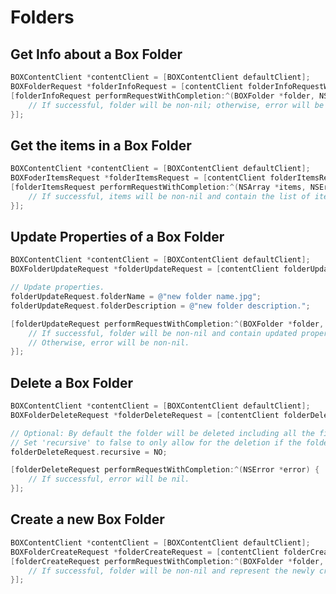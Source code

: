 Folders
=======

Get Info about a Box Folder
---------------------------
```objectivec
BOXContentClient *contentClient = [BOXContentClient defaultClient];
BOXFolderRequest *folderInfoRequest = [contentClient folderInfoRequestWithID:@"folder-id"];
[folderInfoRequest performRequestWithCompletion:^(BOXFolder *folder, NSError *error) {
	// If successful, folder will be non-nil; otherwise, error will be non-nil.
}];
```

Get the items in a Box Folder
--------------------------------
```objectivec
BOXContentClient *contentClient = [BOXContentClient defaultClient];
BOXFoderItemsRequest *folderItemsRequest = [contentClient folderItemsRequestWithID:@"folder-id"];
[folderItemsRequest performRequestWithCompletion:^(NSArray *items, NSError *error) {
	// If successful, items will be non-nil and contain the list of items; otherwise, error will be non-nil.
}];
```

Update Properties of a Box Folder
---------------------------------
```objectivec
BOXContentClient *contentClient = [BOXContentClient defaultClient];
BOXFolderUpdateRequest *folderUpdateRequest = [contentClient folderUpdateRequestWithID:@"folder-id"];

// Update properties.
folderUpdateRequest.folderName = @"new folder name.jpg";
folderUpdateRequest.folderDescription = @"new folder description.";

[folderUpdateRequest performRequestWithCompletion:^(BOXFolder *folder, NSError *error) {
	// If successful, folder will be non-nil and contain updated properties.
	// Otherwise, error will be non-nil.
}];
```

Delete a Box Folder
-------------------
```objectivec
BOXContentClient *contentClient = [BOXContentClient defaultClient];
BOXFolderDeleteRequest *folderDeleteRequest = [contentClient folderDeleteRequestWithID:@"folder-id"];

// Optional: By default the folder will be deleted including all the files/folders within.
// Set 'recursive' to false to only allow for the deletion if the folder is empty.
folderDeleteRequest.recursive = NO;

[folderDeleteRequest performRequestWithCompletion:^(NSError *error) {
	// If successful, error will be nil.
}];
```

Create a new Box Folder
-----------------------
```objectivec
BOXContentClient *contentClient = [BOXContentClient defaultClient];
BOXFolderCreateRequest *folderCreateRequest = [contentClient folderCreateRequestWithName:@"New Folder" parentFolderID:BoxAPIFolderIDRoot];
[folderCreateRequest performRequestWithCompletion:^(BOXFolder *folder, NSError *error) {
	// If successful, folder will be non-nil and represent the newly created folder on Box; otherwise, error will be non-nil.
}];
```
